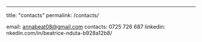 ---
title: "contacts"
permalink: /contacts/

email: annabeat08@gmail.com
contacts: 0725 726 687
linkedin: nkedin.com/in/beatrice-nduta-b928a12b8/
